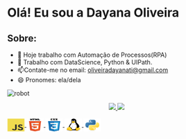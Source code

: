 # Olá! Eu sou a Dayana Oliveira

## Sobre:
- 🔭 Hoje trabalho com Automação de Processos(RPA)
- 🌱 Trabalho com DataScience, Python & UIPath.
- 📫Contate-me no email: oliveiradayanati@gmail.com
- 😄 Pronomes: ela/dela

![robot](https://media.giphy.com/media/tczJoRU7XwBS8/giphy.gif)
<div align = "center">
  <a href="https://github.com/CostaDayana">
  <img height = "180em" src = "https://github-readme-stats.vercel.app/api?username=CostaDayana&show_icons=true&theme=dark&include_all_commits=true&count_private=true" />
  <img height = "180em" src = "https://github-readme-stats.vercel.app/api/top-langs/?username=CostaDayana&layout=compact&langs_count=7&theme=dark" />
</div>
  

  
  
 <div style = "display: inline_block"> <br>
  <img align = "center" alt = "Day-Js" height = "30" width = "40" src="https://raw.githubusercontent.com/devicons/devicon/master/icons/javascript/javascript-original.svg">
  <img align = "center" alt = "Day-HTML" height = "30" width = "40" src="https://raw.githubusercontent.com/devicons/devicon/master/icons/html5/html5-original-wordmark.svg">
  <img align = "center" alt = "Day-CSS" height = "30" width = "40" src="https://raw.githubusercontent.com/devicons/devicon/master/icons/css3/css3-original-wordmark.svg">
  <img align = "center" alt = "Linux-CSS" height = "30" width = "40" src="https://raw.githubusercontent.com/devicons/devicon/master/icons/linux/linux-original.svg">
     <img align = "center" alt = "Python-CSS" height = "30" width = "40" src="https://raw.githubusercontent.com/devicons/devicon/master/icons/python/python-original.svg">
   
 </div>
  
